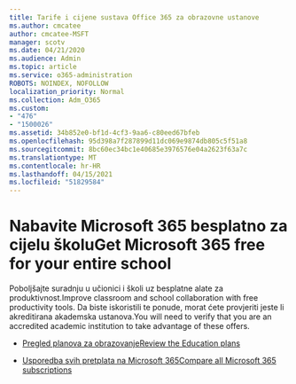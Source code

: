 ```yaml
---
title: Tarife i cijene sustava Office 365 za obrazovne ustanove
ms.author: cmcatee
author: cmcatee-MSFT
manager: scotv
ms.date: 04/21/2020
ms.audience: Admin
ms.topic: article
ms.service: o365-administration
ROBOTS: NOINDEX, NOFOLLOW
localization_priority: Normal
ms.collection: Adm_O365
ms.custom:
- "476"
- "1500026"
ms.assetid: 34b852e0-bf1d-4cf3-9aa6-c80eed67bfeb
ms.openlocfilehash: 95d398a7f287899d11dc069e9874db805c5f51a8
ms.sourcegitcommit: 8bc60ec34bc1e40685e3976576e04a2623f63a7c
ms.translationtype: MT
ms.contentlocale: hr-HR
ms.lasthandoff: 04/15/2021
ms.locfileid: "51829584"
---
```

# <a name="get-microsoft-365-free-for-your-entire-school"></a><span data-ttu-id="a2499-102">Nabavite Microsoft 365 besplatno za cijelu školu</span><span class="sxs-lookup"><span data-stu-id="a2499-102">Get Microsoft 365 free for your entire school</span></span>

<span data-ttu-id="a2499-103">Poboljšajte suradnju u učionici i školi uz besplatne alate za produktivnost.</span><span class="sxs-lookup"><span data-stu-id="a2499-103">Improve classroom and school collaboration with free productivity tools.</span></span> <span data-ttu-id="a2499-104">Da biste iskoristili te ponude, morat ćete provjeriti jeste li akreditirana akademska ustanova.</span><span class="sxs-lookup"><span data-stu-id="a2499-104">You will need to verify that you are an accredited academic institution to take advantage of these offers.</span></span>
  
- [<span data-ttu-id="a2499-105">Pregled planova za obrazovanje</span><span class="sxs-lookup"><span data-stu-id="a2499-105">Review the Education plans</span></span>](https://products.office.com/academic/compare-office-365-education-plans)

- [<span data-ttu-id="a2499-106">Usporedba svih pretplata na Microsoft 365</span><span class="sxs-lookup"><span data-stu-id="a2499-106">Compare all Microsoft 365 subscriptions</span></span>](https://products.office.com/business/compare-more-office-365-for-business-plans)